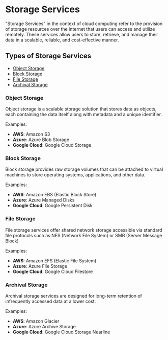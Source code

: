 # Storage Services

"Storage Services" in the context of cloud computing refer to the provision of storage resources over the internet that users can access and utilize remotely. These services allow users to store, retrieve, and manage their data in a scalable, reliable, and cost-effective manner.

## Types of Storage Services

- [Object Storage](#object-storage)
- [Block Storage](#block-storage)
- [File Storage](#file-storage)
- [Archival Storage](#archival-storage)

### Object Storage

Object storage is a scalable storage solution that stores data as objects, each containing the data itself along with metadata and a unique identifier.

Examples:

- **AWS**: Amazon S3
- **Azure**: Azure Blob Storage
- **Google Cloud**: Google Cloud Storage

### Block Storage

Block storage provides raw storage volumes that can be attached to virtual machines to store operating systems, applications, and other data.

Examples:

- **AWS**: Amazon EBS (Elastic Block Store)
- **Azure**: Azure Managed Disks
- **Google Cloud**: Google Persistent Disk

### File Storage

File storage services offer shared network storage accessible via standard file protocols such as NFS (Network File System) or SMB (Server Message Block)

Examples:

- **AWS**: Amazon EFS (Elastic File System)
- **Azure**: Azure File Storage
- **Google Cloud**: Google Cloud Filestore

### Archival Storage

Archival storage services are designed for long-term retention of infrequently accessed data at a lower cost.

Examples:

- **AWS**: Amazon Glacier
- **Azure**: Azure Archive Storage
- **Google Cloud**: Google Cloud Storage Nearline
